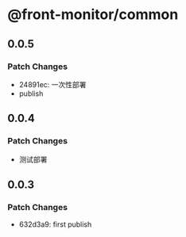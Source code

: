 # @front-monitor/common

## 0.0.5

### Patch Changes

- 24891ec: 一次性部署
- publish

## 0.0.4

### Patch Changes

- 测试部署

## 0.0.3

### Patch Changes

- 632d3a9: first publish
